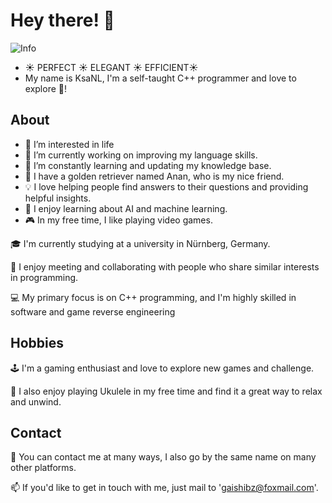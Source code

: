 # Hey there! 👋

![Info](https://github-readme-stats.vercel.app/api?username=KsaNL&show_icons=true)
- ☀ PERFECT ☀ ELEGANT ☀ EFFICIENT☀ 
- My name is KsaNL, I'm a self-taught C++ programmer and love to explore 🚀! 
## About

- 👀 I’m interested in life
- 🔭 I’m currently working on improving my language skills.
- 🌱 I’m constantly learning and updating my knowledge base.
- 💞️ I have a golden retriever named Anan, who is my nice friend.
- 💡 I love helping people find answers to their questions and providing helpful insights.
- 🤖 I enjoy learning about AI and machine learning.
- 🎮 In my free time, I like playing video games.

🎓 I'm currently studying at a university in Nürnberg, Germany.

🤝 I enjoy meeting and collaborating with people who share similar interests in programming.

💻 My primary focus is on C++ programming, and I'm highly skilled in software and game reverse engineering

## Hobbies

🕹️ I'm a gaming enthusiast and love to explore new games and challenge.

🎸 I also enjoy playing Ukulele in my free time and find it a great way to relax and unwind.

## Contact

💬 You can contact me at many ways, I also go by the same name on many other platforms.

📫 If you'd like to get in touch with me, just mail to 'gaishibz@foxmail.com'.
